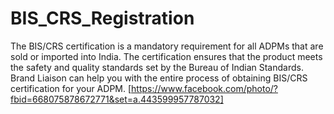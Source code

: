 # BIS_CRS_Registration
The BIS/CRS certification is a mandatory requirement for all ADPMs that are sold or imported into India.  The certification ensures that the product meets the safety and quality standards set by the Bureau of Indian Standards.  Brand Liaison can help you with the entire process of obtaining BIS/CRS certification for your ADPM. 
[https://www.facebook.com/photo/?fbid=668075878672771&set=a.443599957787032]
